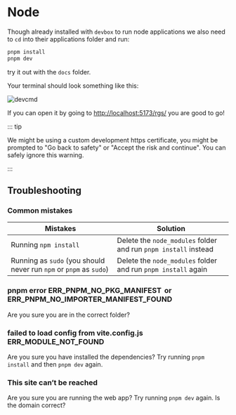 # Node

Though already installed with `devbox` to run node applications we also need to `cd` into their applications folder and run:

```sh
pnpm install
pnpm dev
```

try it out with the `docs` folder.

Your terminal should look something like this:

![devcmd](/static/pnpmdev.png)

If you can open it by going to <http://localhost:5173/rgs/> you are good to go!

::: tip

We might be using a custom development https certificate, you might be prompted to "Go back to safety" or "Accept the risk and continue". You can safely ignore this warning.

:::

## Troubleshooting

### Common mistakes

| Mistakes                                                           | Solution                                                        |
| ------------------------------------------------------------------ | --------------------------------------------------------------- |
| Running `npm install`                                              | Delete the `node_modules` folder and run `pnpm install` instead |
| Running as `sudo` (you should never run `npm` or `pnpm` as `sudo`) | Delete the `node_modules` folder and run `pnpm install` again   |


### pnpm error ERR_PNPM_NO_PKG_MANIFEST  or  ERR_PNPM_NO_IMPORTER_MANIFEST_FOUND

Are you sure you are in the correct folder?

### failed to load config from vite.config.js ERR_MODULE_NOT_FOUND

Are you sure you have installed the dependencies? Try running `pnpm install` and then `pnpm dev` again.

### This site can’t be reached

Are you sure you are running the web app? Try running `pnpm dev` again. Is the domain correct?
